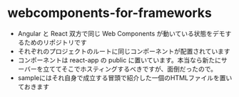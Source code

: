 # webcomponents-for-frameworks

- Angular と React 双方で同じ Web Components が動いている状態をデモするためのリポジトリです
- それぞれのプロジェクトのルートに同じコンポーネントが配置されています
- コンポーネントは react-app の public に置いています。本当なら新たにサーバーを立ててそこでホスティングするべきですが、面倒だったので。
- sampleにはそれ自身で成立する冒頭で紹介した一個のHTMLファイルを置いておきます
